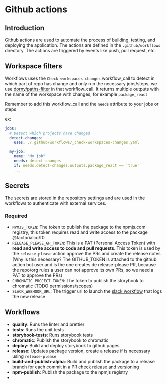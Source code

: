 # Github actions

## Introduction

Github actions are used to automate the process of building, testing, and
deploying the application. The actions are defined in the `.github/workflows`
directory. The actions are triggered by events like push, pull request, etc.

## Workspace filters

Workflows uses the `Check workspaces changes` workflow_call to detect in which
part of repo has change and only run the necessary jobs/steps, we use
[dorny/paths-filter](https://github.com/dorny/paths-filter) in that
workflow_call. It returns multiple outputs with the name of the workspace with
changes, for example `package_react`

Remember to add this workflow_call and the `needs` attribute to your jobs or
steps

ex:

```yml
jobs:
  # Detect which projects have changed
  detect-changes:
    uses: ./.github/workflows/_check-workspaces-changes.yaml

  my-job:
    name: "My job"
    needs: detect-changes
    if: needs.detect-changes.outputs.package_react == 'true'
    ...
```

## Secrets

The secrets are stored in the repository settings and are used in the workflows
to authenticate with external services.

### Required

- `NPMJS_TOKEN`: The token to publish the package to the npmjs.com registry,
  this token requires read and write access to the package @factorialco/f0
- `RELEASE_PLEASE_GH_TOKEN`: This is a PAT (Personal Access Token) with **read
  and write access to code and pull requests**. This token is used by the
  `release-please` action approve the PRs and create the release notes (Why is
  this necessary? The GITHUB_TOKEN is attached to the github action bot user and
  is the one creates de release-please PR, because the repo/org rules a user can
  not approve its own PRs, so we need a PAT to approve the PRs)
- `CHROMATIC_PROJECT_TOKEN`: The token to publish the storybook to chromatic
  (TODO permissions/scopes)
- `SLACK_WEBHOOK_URL`: The trigger url to launch the
  [slack workflow](https://slack.com/shortcuts/Ft08MX2F6YKE/eb87d88fd13b11321d880e48609b8f14)
  that logs the new release

## Workflows

- **quality**: Runs the linter and prettier
- **tests**: Runs the unit tests
- **storybook-tests**: Runs storybook tests
- **chromatic**: Publish the storybook to chromatic
- **deploy**: Build and deploy storybook to github pages
- **release**: Updates package version, create a release if is necessary using
  `release-please`
- **build-and-publish-alpha**: Build and publish the package to a release branch
  for each commit in a PR
  [check release and versioning](release-and-versioning.md#experimental-alpha-versions)
- **npm-publish**: Publish the package to the npmjs registry
-

```

```
